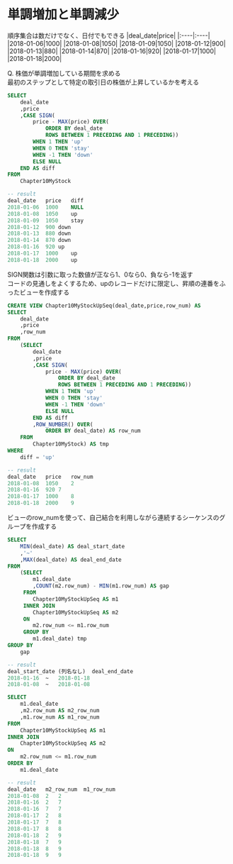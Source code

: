 # 単調増加と単調減少
順序集合は数だけでなく、日付でもできる
|deal_date|price|
|:----|:----|
|2018-01-06|1000|
|2018-01-08|1050|
|2018-01-09|1050|
|2018-01-12|900|
|2018-01-13|880|
|2018-01-14|870|
|2018-01-16|920|
|2018-01-17|1000|
|2018-01-18|2000|

Q. 株価が単調増加している期間を求める  
最初のステップとして特定の取引日の株価が上昇しているかを考える  
``` sql
SELECT
	deal_date
	,price
	,CASE SIGN(
		price - MAX(price) OVER(
			ORDER BY deal_date
			ROWS BETWEEN 1 PRECEDING AND 1 PRECEDING))
		WHEN 1 THEN 'up'
		WHEN 0 THEN 'stay'
		WHEN -1 THEN 'down'
		ELSE NULL
	END AS diff
FROM
	Chapter10MyStock

-- result
deal_date	price	diff
2018-01-06	1000	NULL
2018-01-08	1050	up
2018-01-09	1050	stay
2018-01-12	900	down
2018-01-13	880	down
2018-01-14	870	down
2018-01-16	920	up
2018-01-17	1000	up
2018-01-18	2000	up
```
SIGN関数は引数に取った数値が正なら1、0なら0、負なら-1を返す  
コードの見通しをよくするため、upのレコードだけに限定し、昇順の連番をふったビューを作成する
``` sql
CREATE VIEW Chapter10MyStockUpSeq(deal_date,price,row_num) AS
SELECT
	deal_date
	,price
	,row_num
FROM
	(SELECT
		deal_date
		,price
		,CASE SIGN(
			price - MAX(price) OVER(
				ORDER BY deal_date
				ROWS BETWEEN 1 PRECEDING AND 1 PRECEDING))
			WHEN 1 THEN 'up'
			WHEN 0 THEN 'stay'
			WHEN -1 THEN 'down'
			ELSE NULL
		END AS diff
		,ROW_NUMBER() OVER(
			ORDER BY deal_date) AS row_num
	FROM
		Chapter10MyStock) AS tmp
WHERE
	diff = 'up'

-- result
deal_date	price	row_num
2018-01-08	1050	2
2018-01-16	920	7
2018-01-17	1000	8
2018-01-18	2000	9
```
ビューのrow_numを使って、自己結合を利用しながら連続するシーケンスのグループを作成する
``` sql
SELECT
	MIN(deal_date) AS deal_start_date
	,'~'
	,MAX(deal_date) AS deal_end_date
FROM
	(SELECT
		m1.deal_date
		,COUNT(m2.row_num) - MIN(m1.row_num) AS gap
	 FROM
		Chapter10MyStockUpSeq AS m1
	 INNER JOIN
		Chapter10MyStockUpSeq AS m2
	 ON
		m2.row_num <= m1.row_num
	 GROUP BY
		m1.deal_date) tmp
GROUP BY
	gap

-- result
deal_start_date	(列名なし)	deal_end_date
2018-01-16	~	2018-01-18
2018-01-08	~	2018-01-08
```


``` sql
SELECT
	m1.deal_date
	,m2.row_num AS m2_row_num
	,m1.row_num AS m1_row_num
FROM
	Chapter10MyStockUpSeq AS m1
INNER JOIN
	Chapter10MyStockUpSeq AS m2
ON
	m2.row_num <= m1.row_num
ORDER BY
	m1.deal_date

-- result
deal_date	m2_row_num	m1_row_num
2018-01-08	2	2
2018-01-16	2	7
2018-01-16	7	7
2018-01-17	2	8
2018-01-17	7	8
2018-01-17	8	8
2018-01-18	2	9
2018-01-18	7	9
2018-01-18	8	9
2018-01-18	9	9
```
